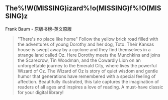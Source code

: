 ## The%!W(MISSING)izard%!o(MISSING)f%!O(MISSING)z

Frank Baum  -  原版书榜-英文原版

> "There's no place like home" Follow the yellow brick road filled with the adventures of young Dorothy and her dog, Toto. Their Kansas house is swept away by a cyclone and they find themselves in a strange land called Oz. Here Dorothy meets the Munchkins and joins the Scarecrow, Tin Woodman, and the Cowardly Lion on an unforgettable journey to the Emerald City, where lives the powerful Wizard of Oz. The Wizard of Oz is story of quiet wisdom and gentle humor that generations have remembered with a special feeling of affection. Beautifully illustrated, this tale captures the imagination of readers of all ages and inspires a love of reading. A must-have classic for your digital library!
